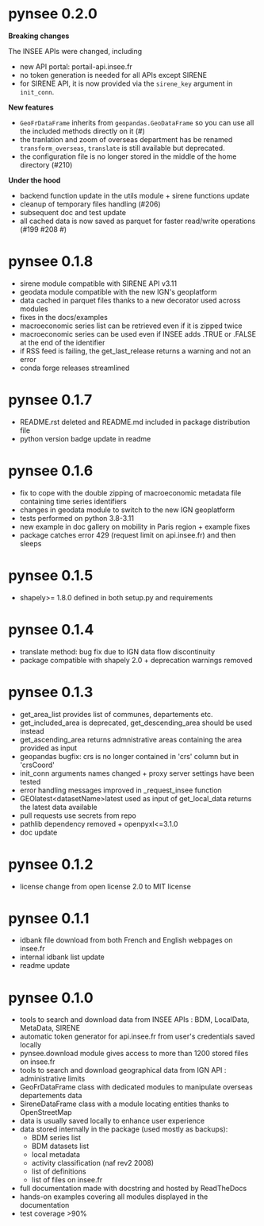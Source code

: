 # pynsee 0.2.0

**Breaking changes**

The INSEE APIs were changed, including

* new API portal: portail-api.insee.fr
* no token generation is needed for all APIs except SIRENE
* for SIRENE API, it is now provided via the ``sirene_key`` argument in ``init_conn``.

**New features**

* ``GeoFrDataFrame`` inherits from ``geopandas.GeoDataFrame`` so you can use all the included methods directly on it (#)
* the tranlation and zoom of overseas department has be renamed ``transform_overseas``, ``translate`` is still available but deprecated.
* the configuration file is no longer stored in the middle of the home directory (#210)

**Under the hood**

* backend function update in the utils module + sirene functions update
* cleanup of temporary files handling (#206)
* subsequent doc and test update
* all cached data is now saved as parquet for faster read/write operations (#199 #208 #)

# pynsee 0.1.8

* sirene module compatible with SIRENE API v3.11
* geodata module compatible with the new IGN's geoplatform
* data cached in parquet files thanks to a new decorator used across modules
* fixes in the docs/examples
* macroeconomic series list can be retrieved even if it is zipped twice
* macroeconomic series can be used even if INSEE adds .TRUE or .FALSE at the end of the identifier
* if RSS feed is failing, the get_last_release returns a warning and not an error
* conda forge releases streamlined

# pynsee 0.1.7

* README.rst deleted and README.md included in package distribution file
* python version badge update in readme

# pynsee 0.1.6

* fix to cope with the double zipping of macroeconomic metadata file containing time series identifiers
* changes in geodata module to switch to the new IGN geoplatform
* tests performed on python 3.8-3.11
* new example in doc gallery on mobility in Paris region + example fixes
* package catches error 429 (request limit on api.insee.fr) and then sleeps

# pynsee 0.1.5

* shapely>= 1.8.0 defined in both setup.py and requirements

# pynsee 0.1.4

* translate method: bug fix due to IGN data flow discontinuity
* package compatible with shapely 2.0 + deprecation warnings removed

# pynsee 0.1.3

* get_area_list provides list of communes, departements etc.
* get_included_area is deprecated, get_descending_area should be used instead
* get_ascending_area returns admnistrative areas containing the area provided as input
* geopandas bugfix: crs is no longer contained in 'crs' column but in 'crsCoord'
* init_conn arguments names changed + proxy server settings have been tested
* error handling messages improved in _request_insee function
* GEOlatest\<datasetName\>latest used as input of get_local_data returns the latest data available
* pull requests use secrets from repo
* pathlib dependency removed + openpyxl<=3.1.0
* doc update

# pynsee 0.1.2

* license change from open license 2.0 to MIT license

# pynsee 0.1.1

* idbank file download from both French and English webpages on insee.fr
* internal idbank list update
* readme update

# pynsee 0.1.0

* tools to search and download data from INSEE APIs : BDM, LocalData, MetaData, SIRENE
* automatic token generator for api.insee.fr from user's credentials saved locally
* pynsee.download module gives access to more than 1200 stored files on insee.fr
* tools to search and download geographical data from IGN API : administrative limits
* GeoFrDataFrame class with dedicated modules to manipulate overseas departements data
* SireneDataFrame class with a module locating entities thanks to OpenStreetMap
* data is usually saved locally to enhance user experience
* data stored internally in the package (used mostly as backups):
    * BDM series list
    * BDM datasets list
    * local metadata
    * activity classification (naf rev2 2008)
    * list of definitions
    * list of files on insee.fr
* full documentation made with docstring and hosted by ReadTheDocs
* hands-on examples covering all modules displayed in the documentation
* test coverage >90%

